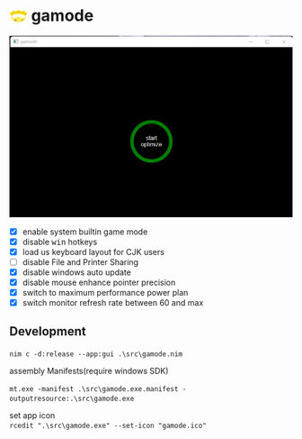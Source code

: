 # <img src="logo256.png" alt="logo" width="32" height="32" style="vertical-align: bottom;" /> gamode  

![preview](preview.png)  

- [x] enable system builtin game mode  
- [x] disable <kbd>win</kbd> hotkeys  
- [x] load us keyboard layout for CJK users  
- [ ] disable File and Printer Sharing  
- [x] disable windows auto update  
- [x] disable mouse enhance pointer precision
- [x] switch to maximum performance power plan
- [x] switch monitor refresh rate between 60 and max  

## Development  

`nim c -d:release --app:gui .\src\gamode.nim`

assembly Manifests(require windows SDK)  

`mt.exe -manifest .\src\gamode.exe.manifest -outputresource:.\src\gamode.exe` 

set app icon  
`rcedit ".\src\gamode.exe" --set-icon "gamode.ico"`